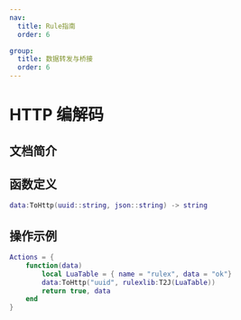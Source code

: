 ```yaml
---
nav:
  title: Rule指南
  order: 6

group:
  title: 数据转发与桥接
  order: 6
---
```


# HTTP 编解码

## 文档简介

## 函数定义

```lua
data:ToHttp(uuid::string, json::string) -> string
```

## 操作示例

```lua
Actions = {
    function(data)
        local LuaTable = { name = "rulex", data = "ok"}
        data:ToHttp("uuid", rulexlib:T2J(LuaTable))
        return true, data
    end
}
```
